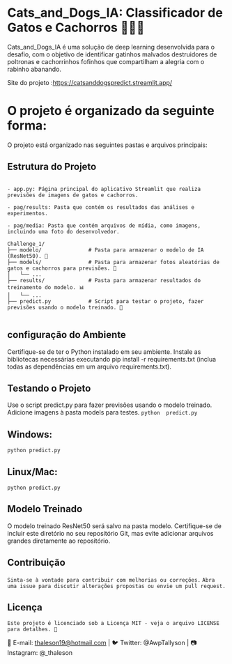 # Cats_and_Dogs_IA: Classificador de Gatos e Cachorros 🐶🐱🐾


Cats_and_Dogs_IA é uma solução de deep learning desenvolvida para o desafio, com o objetivo de identificar gatinhos malvados destruidores de poltronas e cachorrinhos fofinhos que compartilham a alegria com o rabinho abanando.

Site do projeto :https://catsanddogspredict.streamlit.app/
# O projeto é organizado da seguinte forma:

O projeto está organizado nas seguintes pastas e arquivos principais:



## Estrutura do Projeto 
```plaintext

- app.py: Página principal do aplicativo Streamlit que realiza previsões de imagens de gatos e cachorros.

- pag/results: Pasta que contém os resultados das análises e experimentos.

- pag/media: Pasta que contém arquivos de mídia, como imagens, incluindo uma foto do desenvolvedor.

Challenge_1/
├── modelo/               # Pasta para armazenar o modelo de IA (ResNet50). 🤖
├── models/               # Pasta para armazenar fotos aleatórias de gatos e cachorros para previsões. 📸
│   └── ... 
├── results/              # Pasta para armazenar resultados do treinamento do modelo. 📊
│   └── ... 
├── predict.py            # Script para testar o projeto, fazer previsões usando o modelo treinado. 🚀


```



## configuração do Ambiente
Certifique-se de ter o Python instalado em seu ambiente. 
Instale as bibliotecas necessárias executando pip install -r requirements.txt (inclua todas as dependências em um arquivo requirements.txt).

## Testando o Projeto

Use o script predict.py para fazer previsões usando o modelo treinado. Adicione imagens à pasta models para testes.
```python  predict.py```

## Windows:
```python predict.py```

## Linux/Mac:
```python predict.py```

## Modelo Treinado
O modelo treinado ResNet50 será salvo na pasta modelo. 
Certifique-se de incluir este diretório no seu repositório Git, mas evite adicionar arquivos grandes diretamente ao repositório.


## Contribuição

```Sinta-se à vontade para contribuir com melhorias ou correções.```
```Abra uma issue para discutir alterações propostas ou envie um pull request.```

## Licença
```Este projeto é licenciado sob a Licença MIT - veja o arquivo LICENSE para detalhes. 📜``` 

 📧 E-mail: thaleson19@hotmail.com | 🐦 Twitter: @AwpTallyson | 📷 Instagram: @_thaleson
